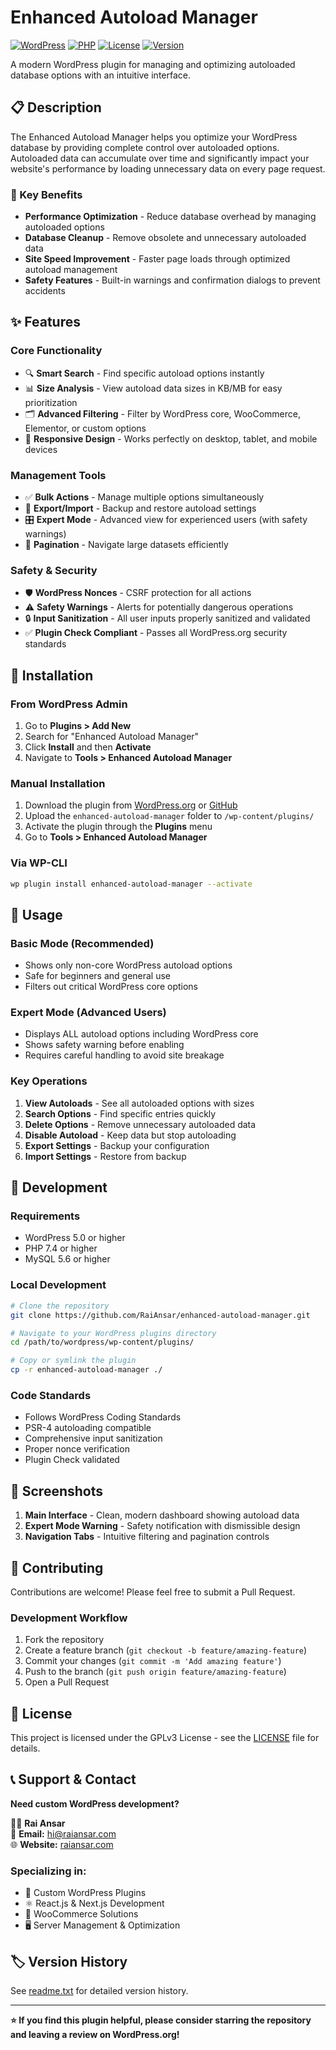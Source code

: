 # Enhanced Autoload Manager

[![WordPress](https://img.shields.io/badge/WordPress-5.0%2B-blue.svg)](https://wordpress.org/)
[![PHP](https://img.shields.io/badge/PHP-7.4%2B-purple.svg)](https://php.net/)
[![License](https://img.shields.io/badge/License-GPLv3-green.svg)](https://www.gnu.org/licenses/gpl-3.0.html)
[![Version](https://img.shields.io/badge/Version-1.5.3-orange.svg)](https://github.com/RaiAnsar/enhanced-autoload-manager/releases)

A modern WordPress plugin for managing and optimizing autoloaded database options with an intuitive interface.

## 📋 Description

The Enhanced Autoload Manager helps you optimize your WordPress database by providing complete control over autoloaded options. Autoloaded data can accumulate over time and significantly impact your website's performance by loading unnecessary data on every page request.

### 🎯 Key Benefits
- **Performance Optimization** - Reduce database overhead by managing autoloaded options
- **Database Cleanup** - Remove obsolete and unnecessary autoloaded data
- **Site Speed Improvement** - Faster page loads through optimized autoload management
- **Safety Features** - Built-in warnings and confirmation dialogs to prevent accidents

## ✨ Features

### Core Functionality
- 🔍 **Smart Search** - Find specific autoload options instantly
- 📊 **Size Analysis** - View autoload data sizes in KB/MB for easy prioritization
- 🗂️ **Advanced Filtering** - Filter by WordPress core, WooCommerce, Elementor, or custom options
- 📱 **Responsive Design** - Works perfectly on desktop, tablet, and mobile devices

### Management Tools
- ✅ **Bulk Actions** - Manage multiple options simultaneously
- 🔄 **Export/Import** - Backup and restore autoload settings
- 🎛️ **Expert Mode** - Advanced view for experienced users (with safety warnings)
- 📄 **Pagination** - Navigate large datasets efficiently

### Safety & Security
- 🛡️ **WordPress Nonces** - CSRF protection for all actions
- ⚠️ **Safety Warnings** - Alerts for potentially dangerous operations
- 🔒 **Input Sanitization** - All user inputs properly sanitized and validated
- ✅ **Plugin Check Compliant** - Passes all WordPress.org security standards

## 🚀 Installation

### From WordPress Admin
1. Go to **Plugins > Add New**
2. Search for "Enhanced Autoload Manager"
3. Click **Install** and then **Activate**
4. Navigate to **Tools > Enhanced Autoload Manager**

### Manual Installation
1. Download the plugin from [WordPress.org](https://wordpress.org/plugins/enhanced-autoload-manager/) or [GitHub](https://github.com/RaiAnsar/enhanced-autoload-manager)
2. Upload the `enhanced-autoload-manager` folder to `/wp-content/plugins/`
3. Activate the plugin through the **Plugins** menu
4. Go to **Tools > Enhanced Autoload Manager**

### Via WP-CLI
```bash
wp plugin install enhanced-autoload-manager --activate
```

## 📖 Usage

### Basic Mode (Recommended)
- Shows only non-core WordPress autoload options
- Safe for beginners and general use
- Filters out critical WordPress core options

### Expert Mode (Advanced Users)
- Displays ALL autoload options including WordPress core
- Shows safety warning before enabling
- Requires careful handling to avoid site breakage

### Key Operations
1. **View Autoloads** - See all autoloaded options with sizes
2. **Search Options** - Find specific entries quickly
3. **Delete Options** - Remove unnecessary autoloaded data
4. **Disable Autoload** - Keep data but stop autoloading
5. **Export Settings** - Backup your configuration
6. **Import Settings** - Restore from backup

## 🔧 Development

### Requirements
- WordPress 5.0 or higher
- PHP 7.4 or higher
- MySQL 5.6 or higher

### Local Development
```bash
# Clone the repository
git clone https://github.com/RaiAnsar/enhanced-autoload-manager.git

# Navigate to your WordPress plugins directory
cd /path/to/wordpress/wp-content/plugins/

# Copy or symlink the plugin
cp -r enhanced-autoload-manager ./
```

### Code Standards
- Follows WordPress Coding Standards
- PSR-4 autoloading compatible
- Comprehensive input sanitization
- Proper nonce verification
- Plugin Check validated

## 📸 Screenshots

1. **Main Interface** - Clean, modern dashboard showing autoload data
2. **Expert Mode Warning** - Safety notification with dismissible design  
3. **Navigation Tabs** - Intuitive filtering and pagination controls

## 🤝 Contributing

Contributions are welcome! Please feel free to submit a Pull Request.

### Development Workflow
1. Fork the repository
2. Create a feature branch (`git checkout -b feature/amazing-feature`)
3. Commit your changes (`git commit -m 'Add amazing feature'`)
4. Push to the branch (`git push origin feature/amazing-feature`)
5. Open a Pull Request

## 📄 License

This project is licensed under the GPLv3 License - see the [LICENSE](LICENSE) file for details.

## 📞 Support & Contact

**Need custom WordPress development?**

🧑‍💻 **Rai Ansar**  
📧 **Email:** [hi@raiansar.com](mailto:hi@raiansar.com)  
🌐 **Website:** [raiansar.com](https://raiansar.com)  

### Specializing in:
- 🔌 Custom WordPress Plugins
- ⚛️ React.js & Next.js Development  
- 🛒 WooCommerce Solutions
- 🖥️ Server Management & Optimization

## 🏷️ Version History

See [readme.txt](readme.txt) for detailed version history.

---

**⭐ If you find this plugin helpful, please consider starring the repository and leaving a review on WordPress.org!**